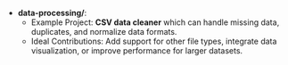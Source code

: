 - **data-processing/**:
  - Example Project: **CSV data cleaner** which can handle missing data, duplicates, and normalize data formats.
  - Ideal Contributions: Add support for other file types, integrate data visualization, or improve performance for larger datasets.